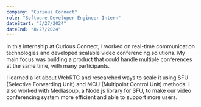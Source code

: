 ```yaml
---
company: "Curious Connect"
role: "Software Developer Engineer Intern"
dateStart: "3/27/2024"
dateEnd: "8/27/2024"
---
```


In this internship at Curious Connect, I worked on real-time communication technologies and developed scalable video conferencing solutions. My main focus was building a product that could handle multiple conferences at the same time, with many participants.

I learned a lot about WebRTC and researched ways to scale it using SFU (Selective Forwarding Unit) and MCU (Multipoint Control Unit) methods. I also worked with Mediasoup, a Node.js library for SFU, to make our video conferencing system more efficient and able to support more users.
